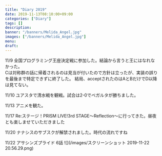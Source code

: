 ```yaml
---
title: "Diary 2019"
date: 2019-11-13T08:10:00+09:00
categories: ["Diary"]
tags: []
description:
banner: "/banners/Melida_Angel.jpg"
images: ["/banners/Melida_Angel.jpg"]
menu: 
draft:
---
```


11&#047;9 
全国プログラミング王座決定戦に参加した。結論から言うと王にはなれなかった。  
Cは対称群の話に帰着されるのは見当が付いたので方針は立ったが、実装の誤りを最後まで特定できずに終了した。
結局、acceptされたのはAとBだけでD以降は見てない。

<!--more-->
11&#047;10 
ユアスタで清水戦を観戦。試合は2-0でベガルタが勝ちました。

11&#047;13 
アニメを観た。

11&#047;17 
Re:ステージ！PRISM LIVE!3rd STAGE～Reflection～に行ってきた。昼夜とも楽しませていただきました

11&#047;20 
ナナシスのサブスクが解禁されました。時代の流れですね

11&#047;22 アサシンズプライド 6話
![](/images/スクリーンショット 2019-11-22 20.56.29.png)